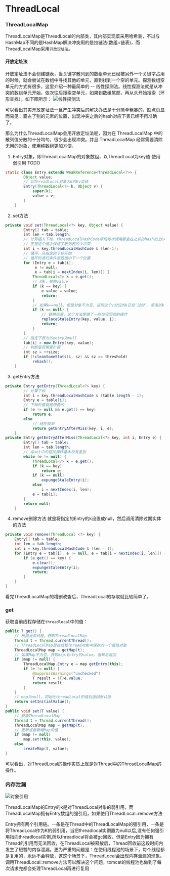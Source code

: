 # ThreadLocal

### ThreadLocalMap
ThreadLocalMap是ThreadLocal的内部类，其内部实现菜采用哈希表，不过与HashMap不同的是HashMap解决冲突用的是拉链法(数组+链表)，而ThreadLocalMap采用`开放定址法`。
#### 开放定址法
开放定址法不会创建链表，当关键字散列到的数组单元已经被另外一个关键字占用的时候，就会尝试在数组中寻找其他的单元，直到找到一个空的单元。探测数组空单元的方式有很多，这里介绍一种最简单的 -- 线性探测法。线性探测法就是从冲突的数组单元开始，依次往后搜索空单元，如果到数组尾部，再从头开始搜索（环形查找）。如下图所示：
![线性探测法](https://images2015.cnblogs.com/blog/690323/201703/690323-20170329205938858-247715200.jpg)

可以看出其实开放定址法一旦产生冲突后的解决办法是十分简单粗暴的，缺点页显而易见：霸占了别的元素的位置，出现冲突之后的hash对应下表已经不再准确了。

那么为什么ThreadLocalMap会用开放定址法呢，因为在 ThreadLocalMap 中的散列值分散的十分均匀，很少会出现冲突。并且 ThreadLocalMap 经常需要清除无用的对象，使用纯数组更加方便。

1. Entry对象，即ThreadLocalMap的对象数组，以ThreadLocal为key值
使用弱引用 TODO
```java
static class Entry extends WeakReference<ThreadLocal<?>> {
        Object value;
        // 以ThreadLocal对象为k的kv实体
        Entry(ThreadLocal<?> k, Object v) {
            super(k);
            value = v;
        }
    }
```
2. set方法

```java
private void set(ThreadLocal<?> key, Object value) {
        Entry[] tab = table;
        int len = tab.length;
        // 计算插入下标，threadLocalHashCode字段每次调用都会在之前的hash加上0x61c88647
        // 正是这个值才保证了散列表的少冲突
        int i = key.threadLocalHashCode & (len-1);
        // 循环，从指定的下标开始
        // 循环的递归条件是数组中下一个位置   
        for (Entry e = tab[i];
             e != null;
             e = tab[i = nextIndex(i, len)]) {
            ThreadLocal<?> k = e.get();
            // 同k，替换value
            if (k == key) {
                e.value = value;
                return;
            }
            // 如果k==null，但是对象不为空，证明这个v对应的k已经‘过时’，原来的k已经被垃圾回收
            if (k == null) {
                // 替换结果，这个方法里做了一些垃圾回收的操作
                replaceStaleEntry(key, value, i);
                return;
            }
        }
        // 指定下表为的entry为null
        tab[i] = new Entry(key, value);
        // 判断是否需要扩容
        int sz = ++size;
        if (!cleanSomeSlots(i, sz) && sz >= threshold)
            rehash();
    }
```

3. getEntry方法
```java
private Entry getEntry(ThreadLocal<?> key) {
        // 计算下标
        int i = key.threadLocalHashCode & (table.length - 1);
        Entry e = table[i];
        // 下标的值就是想要的
        if (e != null && e.get() == key)
            return e;
        else
            // 线性探测
            return getEntryAfterMiss(key, i, e);
    }
private Entry getEntryAfterMiss(ThreadLocal<?> key, int i, Entry e) {
        Entry[] tab = table;
        int len = tab.length;
        // 与set中的查找操作基本没有差别
        while (e != null) {
            ThreadLocal<?> k = e.get();
            if (k == key)
                return e;
            if (k == null)
                expungeStaleEntry(i);
            else
                i = nextIndex(i, len);
            e = tab[i];
        }
        return null;
    }
```
4. remove删除方法
就是将指定的Entry的k设置成null，然后调用清除过期实体的方法
```java
private void remove(ThreadLocal <?> key) {
    Entry[] tab = table;
    int len = tab.length;
    int i = key.threadLocalHashCode & (len - 1);
    for (Entry e = tab[i]; e != null; e = tab[i = nextIndex(i, len)]) {
        if (e.get() == key) {
            e.clear();
            expungeStaleEntry(i);
            return;
        }
    }
}
```

看完ThreadLocalMap的增删改查后，ThreadLocal的存取就比较简单了。

### get
获取当前线程存储在`threadlocal`中的值：
```java
public T get() {
    // 根据当前线程，获取ThreadLocalMap
    Thread t = Thread.currentThread();
    // ThreadLocalMap是在线程Thread对象中保存的一个属性对象
    ThreadLocalMap map = getMap(t);
    // 如果Map不为空，获取map.Entry的value，强转后返回
    if (map != null) {
        ThreadLocalMap.Entry e = map.getEntry(this);
        if (e != null) {
            @SuppressWarnings("unchecked")
            T result = (T)e.value;
            return result;
        }
    }
    // map为null，初始化threadLocal的值后返回默认值
    return setInitialValue();
}
public void set(T value) {
    // 获取ThreadLocalMap
    Thread t = Thread.currentThread();
    ThreadLocalMap map = getMap(t);
    // 更新或者新增Map的值
    if (map != null)
        map.set(this, value);
    else
        createMap(t, value);
}
```
可以看出，对ThreadLocal的操作实质上就是对Thread中的ThreadLocalMap的操作。

### 内存泄漏
![对象引用](https://user-gold-cdn.xitu.io/2018/9/25/1660f7ebfeecebf2?imageView2/0/w/1280/h/960/format/webp/ignore-error/1)

ThreadLocalMap的Entry的k是对ThreadLocal对象的弱引用，而ThreadLocalMap拥有Entry数组的强引用，如果使用ThreadLocal::remove方法

Entry拥有两个引用链。一条是在Thread中的ThreadLocalMap的强引用，一条是将ThreadLocal作为K的弱引用，当把threadlocal实例置为null以后,没有任何强引用指向threadlocal实例,所以threadlocal将会被gc回收，但是Entry因为拥有Thread的引用而无法回收，在ThreadLocal被释放后，Thread回收前这段时间内发生了短暂的内存泄漏。更为严重的问题是：在使用线程池的场景下，每个线程都是复用的，永远不会释放，这这个场景下，ThreadLocal会出现内存泄漏的现象。
调用ThreadLocal::remove方法可以解决这个问题，tomcat的线程池也做到了每次请求完都会处理ThreadLocal再进行复用
